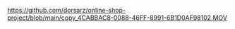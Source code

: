 











https://github.com/dorsarz/online-shop-project/blob/main/copy_4CABBAC8-0088-46FF-8991-6B1D0AF98102.MOV

